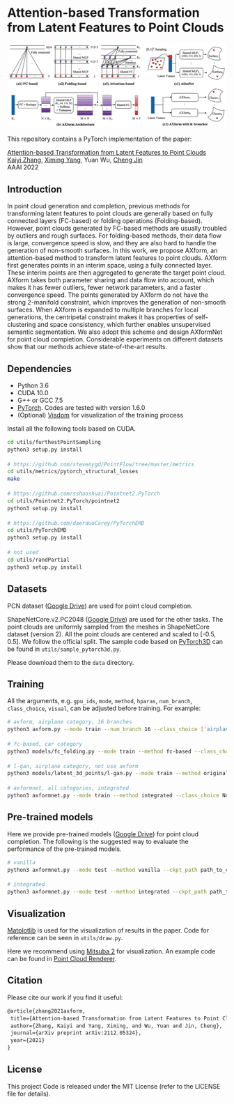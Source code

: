 # Attention-based Transformation from Latent Features to Point Clouds

![](docs/teaser.png)

This repository contains a PyTorch implementation of the paper:

[Attention-based Transformation from Latent Features to Point Clouds](https://arxiv.org/abs/2112.05324)
<br>
[Kaiyi Zhang](https://kaiyizhang.github.io/),
[Ximing Yang](https://symenyang.github.io/),
Yuan Wu,
[Cheng Jin](https://faculty.fudan.edu.cn/jc/zh_CN/index.htm)
<br>
AAAI 2022

## Introduction

In point cloud generation and completion, previous methods for transforming latent features to point clouds are generally based on fully connected layers (FC-based) or folding operations (Folding-based). However, point clouds generated by FC-based methods are usually troubled by outliers and rough surfaces. For folding-based methods, their data flow is large, convergence speed is slow, and they are also hard to handle the generation of non-smooth surfaces. In this work, we propose AXform, an attention-based method to transform latent features to point clouds. AXform first generates points in an interim space, using a fully connected layer. These interim points are then aggregated to generate the target point cloud. AXform takes both parameter sharing and data flow into account, which makes it has fewer outliers, fewer network parameters, and a faster convergence speed. The points generated by AXform do not have the strong 2-manifold constraint, which improves the generation of non-smooth surfaces. When AXform is expanded to multiple branches for local generations, the centripetal constraint makes it has properties of self-clustering and space consistency, which further enables unsupervised semantic segmentation. We also adopt this scheme and design AXformNet for point cloud completion. Considerable experiments on different datasets show that our methods achieve state-of-the-art results.

## Dependencies

- Python 3.6
- CUDA 10.0
- G++ or GCC 7.5
- [PyTorch](https://pytorch.org/). Codes are tested with version 1.6.0
- (Optional) [Visdom](https://github.com/fossasia/visdom/) for visualization of the training process

Install all the following tools based on CUDA.
```bash
cd utils/furthestPointSampling
python3 setup.py install

# https://github.com/stevenygd/PointFlow/tree/master/metrics
cd utils/metrics/pytorch_structural_losses
make

# https://github.com/sshaoshuai/Pointnet2.PyTorch
cd utils/Pointnet2.PyTorch/pointnet2
python3 setup.py install

# https://github.com/daerduoCarey/PyTorchEMD
cd utils/PyTorchEMD
python3 setup.py install

# not used
cd utils/randPartial
python3 setup.py install
```

## Datasets

PCN dataset ([Google Drive](https://drive.google.com/file/d/1Wd-aJPxrSXrUBrXG5Fi7it71Cqn8Xydt/view?usp=sharing)) are used for point cloud completion. 

ShapeNetCore.v2.PC2048 ([Google Drive](https://drive.google.com/file/d/11PZzFtWTY5jtB-2g_Z1QyWSC5CJIqzAv/view?usp=sharing)) are used for the other tasks. The point clouds are uniformly sampled from the meshes in ShapeNetCore dataset (version 2). All the point clouds are centered and scaled to [-0.5, 0.5]. We follow the official split. The sample code based on [PyTorch3D](https://pytorch3d.org/) can be found in `utils/sample_pytorch3d.py`.

Please download them to the `data` directory.

## Training

All the arguments, e.g. `gpu_ids`, `mode`, `method`, `hparas`, `num_branch`, `class_choice`, `visual`, can be adjusted before training. For example:

```bash
# axform, airplane category, 16 branches
python3 axform.py --mode train --num_branch 16 --class_choice ['airplane']

# fc-based, car category
python3 models/fc_folding.py --mode train --method fc-based --class_choice ['car']

# l-gan, airplane category, not use axform
python3 models/latent_3d_points/l-gan.py --mode train --method original --class_choice ['airplane'] --ae_ckpt_path path_to_ckpt_autoencoder.pth

# axformnet, all categories, integrated
python3 axformnet.py --mode train --method integrated --class_choice None
```

## Pre-trained models

Here we provide pre-trained models ([Google Drive](https://drive.google.com/file/d/1oCjAEtFGzEAFC9j9meGg9FI3rHpdOyXM/view?usp=sharing)) for point cloud completion. The following is the suggested way to evaluate the performance of the pre-trained models.

```bash
# vanilla
python3 axformnet.py --mode test --method vanilla --ckpt_path path_to_ckpt_vanilla.pth

# integrated
python3 axformnet.py --mode test --method integrated --ckpt_path path_to_ckpt_integrated.pth
```

## Visualization

[Matplotlib](https://matplotlib.org/) is used for the visualization of results in the paper. Code for reference can be seen in `utils/draw.py`.

Here we recommend using [Mitsuba 2](https://www.mitsuba-renderer.org/) for visualization. An example code can be found in [Point Cloud Renderer](https://github.com/zekunhao1995/PointFlowRenderer/).

## Citation

Please cite our work if you find it useful:
```latex
@article{zhang2021axform,
 title={Attention-based Transformation from Latent Features to Point Clouds},
 author={Zhang, Kaiyi and Yang, Ximing, and Wu, Yuan and Jin, Cheng},
 journal={arXiv preprint arXiv:2112.05324},
 year={2021}
}
```

## License

This project Code is released under the MIT License (refer to the LICENSE file for details).
